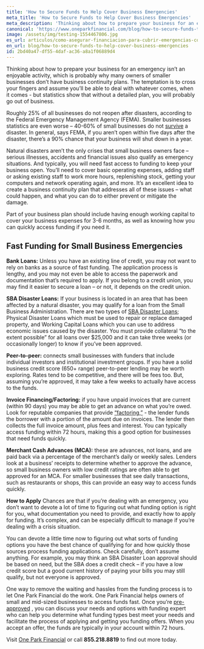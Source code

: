 ```yaml
---
title: 'How to Secure Funds to Help Cover Business Emergencies'
meta_title: 'How to Secure Funds to Help Cover Business Emergencies'
meta_description: 'Thinking about how to prepare your business for an emergency isn’t an enjoyable activity. Part of your business plan should include having enough working capital to cover your business expenses for 3-6 months, as well as knowing how you can quickly access funding if you need it.'
canonical: 'https://www.oneparkfinancial.com/blog/how-to-secure-funds-to-help-cover-business-emergencies'
image: /assets/img/testing-1554467806.jpg
es_url: articulos/como-asegurar-financiacion-para-cubrir-emergencias-comerciales
en_url: blog/how-to-secure-funds-to-help-cover-business-emergencies
id: 2bd40a47-df55-4daf-ac36-a8a1f06889d4
---
```

Thinking about how to prepare your business for an emergency isn’t an enjoyable activity, which is probably why many owners of smaller businesses don’t have business continuity plans. The temptation is to cross your fingers and assume you’ll be able to deal with whatever comes, when it comes - but statistics show that without a detailed plan, you will probably go out of business.

Roughly 25% of all businesses do not reopen after disasters, according to the Federal Emergency Management Agency (FEMA). Smaller businesses statistics are even worse – 40-60% of small businesses do not [survive](https://www.fema.gov/media-library-data/1441212988001-1aa7fa978c5f999ed088dcaa815cb8cd/3a_BusinessInfographic-1.pdf) a disaster. In general, says FEMA, if you aren’t open within five days after the disaster, there’s a 90% chance that your business will shut down in a year.

Natural disasters aren’t the only crises that small business owners face – serious illnesses, accidents and financial issues also qualify as emergency situations. And typically, you will need fast access to funding to keep your business open. You’ll need to cover basic operating expenses, adding staff or asking existing staff to work more hours, replenishing stock, getting your computers and network operating again, and more. It’s an excellent idea to create a business continuity plan that addresses all of these issues – what could happen, and what you can do to either prevent or mitigate the damage. 

Part of your business plan should include having enough working capital to cover your business expenses for 3-6 months, as well as knowing how you can quickly access funding if you need it.  

## Fast Funding for Small Business Emergencies
**Bank Loans:** Unless you have an existing line of credit, you may not want to rely on banks as a source of fast funding. The application process is lengthy, and you may not even be able to access the paperwork and documentation that’s required to apply. If you belong to a credit union, you may find it easier to secure a loan – or not, it depends on the credit union.

**SBA Disaster Loans:** If your business is located in an area that has been affected by a natural disaster, you may qualify for a loan from the Small Business Administration. There are two types of [SBA Disaster Loans](https://disasterloan.sba.gov/ela/Information/FactSheetBusinesses); Physical Disaster Loans which must be used to repair or replace damaged property, and Working Capital Loans which you can use to address economic issues caused by the disaster. You must provide collateral “to the extent possible” for all loans over $25,000 and it can take three weeks (or occasionally longer) to know if you’ve been approved. 

**Peer-to-peer:** connects small businesses with funders that include individual investors and institutional investment groups. If you have a solid business credit score (650+ range) peer-to-peer lending may be worth exploring. Rates tend to be competitive, and there will be fees too. But, assuming you’re approved, it may take a few weeks to actually have access to the funds.

**Invoice Financing/Factoring:** if you have unpaid invoices that are current (within 90 days) you may be able to get an advance on what you’re owed. Look for reputable companies that provide [“factoring,”](https://www.oneparkfinancial.com/blog/how-does-invoice-factoring-work) - the lender funds the borrower with a portion of the amount due on invoices. The lender then collects the full invoice amount, plus fees and interest. You can typically access funding within 72 hours, making this a good option for businesses that need funds quickly. 

**Merchant Cash Advances (MCA):** these are advances, not loans, and are paid back via a percentage of the merchant’s daily or weekly sales. Lenders look at a business’ receipts to determine whether to approve the advance, so small business owners with low credit ratings are often able to get approved for an MCA.  For smaller businesses that see daily transactions, such as restaurants or shops, this can provide an easy way to access funds quickly. 

**How to Apply**
Chances are that if you’re dealing with an emergency, you don’t want to devote a lot of time to figuring out what funding option is right for you, what documentation you need to provide, and exactly how to apply for funding. It’s complex, and can be especially difficult to manage if you’re dealing with a crisis situation.

You can devote a little time now to figuring out what sorts of funding options you have the best chance of qualifying for and how quickly those sources process funding applications. Check carefully, don’t assume anything. For example, you may think an SBA Disaster Loan approval should be based on need, but the SBA does a credit check – if you have a low credit score but a good current history of paying your bills you may still qualify, but not everyone is approved.

One way to remove the waiting and hassles from the funding process is to let One Park Financial do the work.  One Park Financial helps owners of small and mid-sized businesses to access funds fast. Once you’re [pre-approved](https://www.oneparkfinancial.com/pre-qualification) , you can discuss your needs and options with funding expert who can help you determine what funding types best meet your needs and facilitate the process of applying and getting you funding offers. When you accept an offer, the funds are typically in your account within 72 hours.

Visit [One Park Financial](https://www.oneparkfinancial.com) or call **855.218.8819** to find out more today.